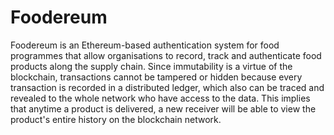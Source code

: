 # Foodereum

Foodereum is an Ethereum-based authentication system for food programmes that allow organisations to record, track and authenticate food products along the supply chain. Since immutability is a virtue of the blockchain, transactions cannot be tampered or hidden because every transaction is recorded in a distributed ledger, which also can be traced and revealed to the whole network who have access to the data. This implies that anytime a product is delivered, a new receiver will be able to view the product's entire history on the blockchain network.
